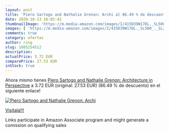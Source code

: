 ```yaml
---
layout: post
title: 'Piero Sartogo and Nathalie Grenon: Archi al 86.49 % de descuento'
date: 2020-10-13 16:02:42
thumbnailImage: 'https://m.media-amazon.com/images/I/415D39W17DL._SL500_._SL200_.gif'
images: [ 'https://m.media-amazon.com/images/I/415D39W17DL._SL500_._SL200_.gif' ]
comments: true
category: ofertas
author: ring
slug: 1885254512
description:
actualPrice: 3.72 EUR
comparePrice: 27.53 EUR
inStock: true
---
```


Ahora mismo tienes [Piero Sartogo and Nathalie Grenon: Architecture in Perspective](https://www.amazon.es/dp/1885254512/?tag=tolees-21) a 3.72 EUR (original: 27.53 EUR) (86.49 %  de descuento) en el siguiente enlace!

[![Piero Sartogo and Nathalie Grenon: Archi](https://m.media-amazon.com/images/I/415D39W17DL._SL500_._SL200_.gif)](https://www.amazon.es/dp/1885254512/?tag=tolees-21)

[Visítala!!!](https://www.amazon.es/dp/1885254512/?tag=tolees-21)

Links participate in Amazon Associate program and might generate a comission on qualifying sales
